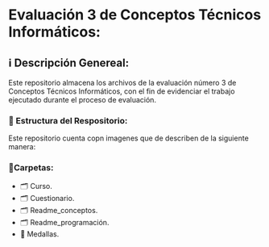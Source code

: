 # Evaluación 3 de Conceptos Técnicos Informáticos:

## ℹ️ Descripción Genereal: 
Este repositorio almacena los archivos de la evaluación número 3 de Conceptos Técnicos Informáticos, con el fin de evidenciar el trabajo ejecutado durante el proceso de evaluación.

### 🧐 Estructura del Respositorio:

Este repositorio cuenta copn imagenes que de describen de la siguiente manera:

### 📁Carpetas:

- 🗂 Curso.
- 🗂 Cuestionario.
- 🗂 Readme_conceptos.
- 🗂 Readme_programación.
- 🏅 Medallas.
